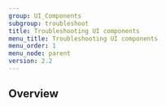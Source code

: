 ```yaml
---
group: UI_Components
subgroup: troubleshoot
title: Troubleshooting UI components
menu_title: Troubleshooting UI components
menu_order: 1
menu_node: parent
version: 2.2
---
```


## Overview
